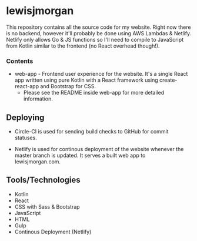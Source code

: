 # lewisjmorgan

This repository contains all the source code for my website. Right now there is no backend, however it'll probably be done using AWS Lambdas & Netlify. Netlify only allows Go & JS functions so I'll need to compile to JavaScript from Kotlin similar to the frontend (no React overhead though!).

### Contents
* web-app - Frontend user experience for the website. It's a single React app written using pure Kotlin with a React framework using create-react-app and Bootstrap for CSS.
  * Please see the README inside web-app for more detailed information.

## Deploying
* Circle-CI is used for sending build checks to GitHub for commit statuses. 

* Netlify is used for continous deployment of the website whenever the master branch is updated. It serves a built web app to lewisjmorgan.com.

## Tools/Technologies
* Kotlin
* React
* CSS with Sass & Bootstrap
* JavaScript
* HTML
* Gulp
* Continous Deployment (Netlify)
